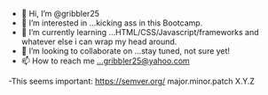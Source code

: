 - 👋 Hi, I’m @gribbler25
- 👀 I’m interested in ...kicking ass in this Bootcamp.
- 🌱 I’m currently learning ...HTML/CSS/Javascript/frameworks and whatever else i can wrap my head around.
- 💞️ I’m looking to collaborate on ...stay tuned, not sure yet!
- 📫 How to reach me ...gribbler25@yahoo.com

<!---
gribbler25/gribbler25 is a ✨ special ✨ repository because its `README.md` (this file) appears on your GitHub profile.
You can click the Preview link to take a look at your changes.
--->
-This seems important: https://semver.org/ major.minor.patch  X.Y.Z 
